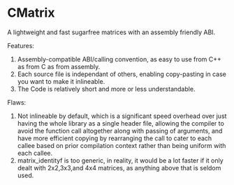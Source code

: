 # CMatrix

A lightweight and fast sugarfree matrices with an assembly friendly ABI.

Features:
1. Assembly-compatible ABI/calling convention, as easy to use from C++ as from C as from assembly.
2. Each source file is independant of others, enabling copy-pasting in case you want to make it inlineable.
3. The Code is relatively short and more or less understandable.

Flaws:
1. Not inlineable by default, which is a significant speed overhead over just having the whole library as a single header file,
   allowing the compiler to avoid the function call altogether along with passing of arguments, and have more efficient copying by
   rearranging the call to cater to each callee based on prior compilation context rather than being uniform with each callee.
2. matrix_identityf is too generic, in reality, it would be a lot faster if it only dealt with 2x2,3x3,and 4x4 matrices, as 
   anything above that is seldom used. 
